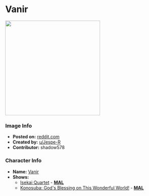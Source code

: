 # Vanir

<img src="https://raw.githubusercontent.com/shadow578/Project-Padoru/master/Padoru/U_Jespe-R/konosuba-vanir.png" height="300">

### Image Info
* **Posted on:**     [reddit.com](https://www.reddit.com/r/Padoru/comments/fvf6rf/daily_padoru_96_vanir_konosuba/)
* **Created by:**    [u/Jespe-R](https://github.com/shadow578/Project-Padoru/blob/master/table-of-contents/creators/uJespeR.md)
* **Contributor:**   shadow578

### Character Info
* **Name:**   [Vanir](https://myanimelist.net/character/139660)
* **Shows:**
  * [Isekai Quartet](https://github.com/shadow578/Project-Padoru/blob/master/table-of-contents/shows/IsekaiQuartet.md) - [__MAL__](https://myanimelist.net/anime/38472/Isekai_Quartet)
  * [Konosuba: God's Blessing on This Wonderful World!](https://github.com/shadow578/Project-Padoru/blob/master/table-of-contents/shows/KonosubaGodsBlessingonThisWonderfulWorld.md) - [__MAL__](https://myanimelist.net/manga/60553/Kono_Subarashii_Sekai_ni_Shukufuku_wo)


